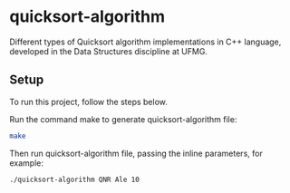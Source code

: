 # quicksort-algorithm

Different types of Quicksort algorithm implementations in C++ language, developed in the Data Structures discipline at UFMG.

## Setup

To run this project, follow the steps below.

Run the command make to generate quicksort-algorithm file:

```bash
make
```

Then run quicksort-algorithm file, passing the inline parameters, for example:

```bash
./quicksort-algorithm QNR Ale 10
```

